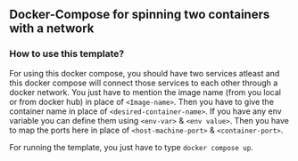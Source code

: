 ## Docker-Compose for spinning two containers with a network

### How to use this template?
For using this docker compose, you should have two services atleast and this docker compose will connect those services to each other through a docker network. 
You just have to mention the image name (from you local or from docker hub) in place of `<Image-name>`. Then you have to give the container name in place of `<desired-container-name>`. If you have any env variable you can define them using `<env-var>` & `<env value>`. Then you have to map the ports here in place of `<host-machine-port>` & `<container-port>`. 

For running the template, you just have to type `docker compose up`.